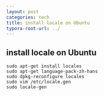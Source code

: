 ```yaml
---
layout: post
categories: tech
title: install locale on Ubuntu
typora-root-url: ../
---
```

## install locale on Ubuntu

```shell
sudo apt-get install locales
sudo apt-get language-pack-zh-hans
sudo dpkg-reconfigure locales
sudo vim /etc/locale.gen
sudo locale-gen
```

